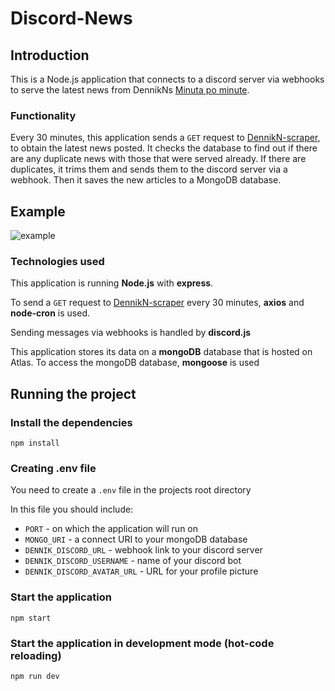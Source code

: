 # Discord-News

## Introduction
This is a Node.js application that connects to a discord server via webhooks to serve the latest news from DennikNs [Minuta po minute](https://newsn.sk/minuta).
### Functionality
Every 30 minutes, this application sends a `GET` request to [DennikN-scraper](https://github.com/f1lrotto/DennikN-scraper), to obtain the latest news posted. It checks the database to find out if there are any duplicate news with those that were served already. If there are duplicates, it trims them and sends them to the discord server via a webhook. Then it saves the new articles to a MongoDB database.

## Example
![example](/example.png)
### Technologies used
This application is running **Node.js** with **express**.

To send a `GET` request to [DennikN-scraper](https://github.com/f1lrotto/DennikN-scraper) every 30 minutes, **axios** and **node-cron** is used.

Sending messages via webhooks is handled by **discord.js**

This application stores its data on a **mongoDB** database that is hosted on Atlas. To access the mongoDB database, **mongoose** is used
## Running the project

### Install the dependencies
```
npm install
``` 
### Creating .env file
You need to create a `.env` file in the projects root directory

In this file you should include:
- `PORT` - on which the application will run on
- `MONGO_URI` - a connect URI to your mongoDB database
- `DENNIK_DISCORD_URL` - webhook link to your discord server
- `DENNIK_DISCORD_USERNAME` - name of your discord bot
- `DENNIK_DISCORD_AVATAR_URL` - URL for your profile picture

### Start the application 
```
npm start
```
### Start the application in development mode (hot-code reloading)
```
npm run dev
```
